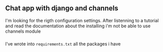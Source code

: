 ## Chat app with django and channels
<p>I'm looking for the rigth configuration settings. After listenning to a tutorial and read the documentation about the installing i'm not be able to use channels module </p>

###

I've wrote into `requirements.txt` all the packages i have